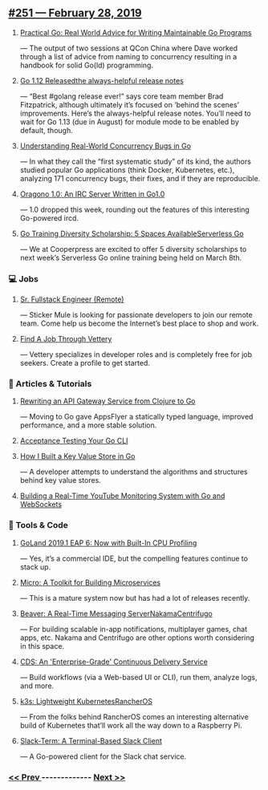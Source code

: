 ## [#251 — February 28, 2019](https://golangweekly.com/issues/251)

1. [Practical Go: Real World Advice for Writing Maintainable Go Programs](https://golangweekly.com/link/59968/web)

     — The output of two sessions at QCon China where Dave worked through a list of advice from naming to concurrency resulting in a handbook for solid Go(ld) programming.
1. [Go 1.12 Releasedthe always-helpful release notes](https://golangweekly.com/link/59969/web)

     — “Best #golang release ever!” says core team member Brad Fitzpatrick, although ultimately it’s focused on ‘behind the scenes’ improvements. Here’s the always-helpful release notes. You’ll need to wait for Go 1.13 (due in August) for module mode to be enabled by default, though.
1. [Understanding Real-World Concurrency Bugs in Go](https://golangweekly.com/link/59972/web)

     — In what they call the “first systematic study” of its kind, the authors studied popular Go applications (think Docker, Kubernetes, etc.), analyzing 171 concurrency bugs, their fixes, and if they are reproducible.
1. [Oragono 1.0: An IRC Server Written in Go1.0](https://golangweekly.com/link/59973/web)

     — 1.0 dropped this week, rounding out the features of this interesting Go-powered ircd.
1. [Go Training Diversity Scholarship: 5 Spaces AvailableServerless Go](https://golangweekly.com/link/59975/web)

     — We at Cooperpress are excited to offer 5 diversity scholarships to next week’s Serverless Go online training being held on March 8th.
### 💻 Jobs

1. [Sr. Fullstack Engineer (Remote)](https://golangweekly.com/link/59977/web)

     — Sticker Mule is looking for passionate developers to join our remote team. Come help us become the Internet’s best place to shop and work.
1. [Find A Job Through Vettery](https://golangweekly.com/link/59978/web)

     — Vettery specializes in developer roles and is completely free for job seekers. Create a profile to get started.
### 📘 Articles & Tutorials 

1. [Rewriting an API Gateway Service from Clojure to Go](https://golangweekly.com/link/59979/web)

     — Moving to Go gave AppsFlyer a statically typed language, improved performance, and a more stable solution.
1. [Acceptance Testing Your Go CLI](https://golangweekly.com/link/59980/web)

1. [How I Built a Key Value Store in Go](https://golangweekly.com/link/59982/web)

     — A developer attempts to understand the algorithms and structures behind key value stores.
1. [Building a Real-Time YouTube Monitoring System with Go and WebSockets](https://golangweekly.com/link/59983/web)

### 🔧 Tools & Code

1. [GoLand 2019.1 EAP 6: Now with Built-In CPU Profiling](https://golangweekly.com/link/59984/web)

     — Yes, it’s a commercial IDE, but the compelling features continue to stack up.
1. [Micro: A Toolkit for Building Microservices](https://golangweekly.com/link/59985/web)

     — This is a mature system now but has had a lot of releases recently.
1. [Beaver: A Real-Time Messaging ServerNakamaCentrifugo](https://golangweekly.com/link/59987/web)

     — For building scalable in-app notifications, multiplayer games, chat apps, etc. Nakama and Centrifugo are other options worth considering in this space.
1. [CDS: An 'Enterprise-Grade' Continuous Delivery Service](https://golangweekly.com/link/59990/web)

     — Build workflows (via a Web-based UI or CLI), run them, analyze logs, and more.
1. [k3s: Lightweight KubernetesRancherOS](https://golangweekly.com/link/59991/web)

     — From the folks behind RancherOS comes an interesting alternative build of Kubernetes that’ll work all the way down to a Raspberry Pi.
1. [Slack-Term: A Terminal-Based Slack Client](https://golangweekly.com/link/59993/web)

     — A Go-powered client for the Slack chat service.

### [ << Prev ](golangweekly-250.md) ------------- [ Next >> ](golangweekly-252.md)